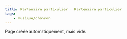 ```yaml
---
title: Partenaire particulier - Partenaire particulier
tags:
    - musique/chanson
---
```


Page créée automatiquement, mais vide.
